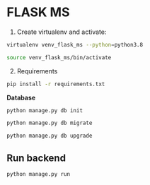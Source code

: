 # FLASK MS

1. Create virtualenv and activate:
```bash
virtualenv venv_flask_ms --python=python3.8

source venv_flask_ms/bin/activate
```

2. Requirements
```bash
pip install -r requirements.txt
```

**Database**
```bash
python manage.py db init

python manage.py db migrate

python manage.py db upgrade
```

## Run backend
```bash
python manage.py run
```
